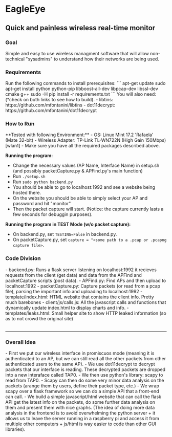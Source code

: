 <h1>EagleEye</h1>
<h2>Quick and painless wireless real-time monitor</h2>

<h3>Goal</h3>
Simple and easy to use wireless managment software that will allow non-technical "sysadmins" to understand how their networks are being used.


<h3>Requirements</h3>
Run the following commands to install prerequisites:
```
apt-get update
sudo apt-get install python python-pip libboost-all-dev libpcap-dev libssl-dev cmake g++ 
sudo -H pip install -r requirements.txt
```
You will also need: (*check on both links to see how to build).
 - libtins: https://github.com/mfontanini/libtins
 - dot11decrypt: https://github.com/mfontanini/dot11decrypt
 

<h3>How to Run</h3>
**Tested with following Environment:**
- OS: Linux Mint 17.2 'Rafaela' (Mate 32-bit)
- Wireless Adapter: TP-Link TL-WN722N (High Gain 150Mbps) [wlan1]
- Make sure you have all the required packages described above.

**Running the program:**
- Change the necessary values (AP Name, Interface Name) in setup.sh (and possibly packetCapture.py & APFind.py's main function)
- Run ```./setup.sh```
- Run ```sudo python backend.py```
- You should be able to go to localhost:1992 and see a website being hosted there.
- On the website you should be able to simply select your AP and password and hit "monitor"
- Then the packet capture will start. (Notice: the capture currently lasts a few seconds for debuggin purposes).

**Running the program in TEST Mode (w/o packet capture):**
- On backend.py, set ```TESTING=False``` in backend.py.
- On packetCapture.py, set ```capture = "<some path to a .pcap or .pcapng capture file>```.

<h3>Code Division</h3>
- backend.py: Runs a flask server listening on localhost:1992 it recieves requests from the client (get data) and data from the APFind and packetCapture scripts (post data).
- APFind.py: Find APs and then upload to localhost:1992
- packetCapture.py: Capture packets (or read from a pcap file), parsing the important info and uploading to localhost:1992
- template/index.html: HTML website that contains the client info. Pretty much barebones
- client/js/calls.js: All the javascript calls and functions that dynamically update index.html to display charts and info.
- templates/leaks.html: Small helper site to show HTTP leaked information (so as to not crowd the original site)

<br/>
<br/>
<hr>
<h3>Overall Idea</h3>
- First we put our wireless interface in promiscuos mode (meaning it is authenticated to an AP, but we can still read all the other packets from other authenticated users to the same AP).
- We use dot11decrypt to decrypt packets that our interface is reading. These decrypted packets are dropped into a new interaface called TAP0.
- We then use python's library: scapy to read from TAP0.
- Scapy can then do some very minor data analysis on the packets (arange them by users, define their packet type, etc.)
- We wrap scapy over a flask framework so we can do a simple API that a front-end can call.
- We build a simple javascript/html website that can call the flask API get the latest info on the packets, do some further data analysis on them and present them with nice graphs. (The idea of doing more data analysis in the frontend is to avoid overwhelming the python server + it allows us to leave the server running in a raspberry pi and access it from multiple other computers + js/html is way easier to code than other GUI libraries).


